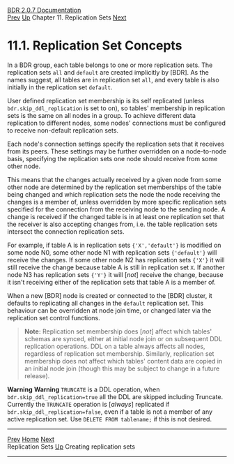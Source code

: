   [BDR 2.0.7 Documentation](README.md)                                                                                                         
  [Prev](replication-sets.md "Replication Sets")   [Up](replication-sets.md)    Chapter 11. Replication Sets    [Next](replication-sets-creation.md "Creating replication sets")  


# 11.1. Replication Set Concepts

In a BDR group, each table belongs to one or more replication sets. The
replication sets `all` and `default` are created
implicitly by [BDR]. As the names suggest, all tables are
in replication set `all`, and every table is also initially in
the replication set `default`.

User defined replication set membership is its self replicated (unless
`bdr.skip_ddl_replication` is set to on), so tables\'
membership in replication sets is the same on all nodes in a group. To
achieve different data replication to different nodes, some nodes\'
connections must be configured to receive non-default replication sets.

Each node\'s connection settings specify the replication sets that it
receives from its peers. These settings may be further overridden on a
node-to-node basis, specifying the replication sets one node should
receive from some other node.

This means that the changes actually received by a given node from some
other node are determined by the replication set memberships of the
table being changed and which replication sets the node the node
receiving the changes is a member of, unless overridden by more specific
replication sets specified for the connection from the receiving node to
the sending node. A change is received if the changed table is in at
least one replication set that the receiver is also accepting changes
from, i.e. the table replication sets intersect the connection
replication sets.

For example, if table A is in replication sets
`{'X','default'}` is modified on some node N0, some other node
N1 with replication sets `{'default'}` will receive the
changes. If some other node N2 has replication sets `{'X'}` it
will still receive the change because table A is still in replication
set `X`. If another node N3 has replication sets
`{'Y'}` it will [*not*] receive the change, because
it isn\'t receiving either of the replication sets that table A is a
member of.

When a new [BDR] node is created or connected to the
[BDR] cluster, it defaults to replicating all changes in
the `default` replication set. This behaviour can be
overridden at node join time, or changed later via the replication set
control functions.

> **Note:** Replication set membership does [*not*] affect
> which tables\' schemas are synced, either at initial node join or on
> subsequent DDL replication operations. DDL on a table always affects
> all nodes, regardless of replication set membership. Similarly,
> replication set membership does not affect which tables\' content data
> are copied in an initial node join (though this may be subject to
> change in a future release).

  **Warning**
  **Warning**
  `TRUNCATE` is a DDL operation, when `bdr.skip_ddl_replication=true` all the DDL
   are skipped including Truncate.
  Currently the `TRUNCATE` operation is [*always*] replicated if `bdr.skip_ddl_replication=false`, even if a table is not a member of any active replication set. Use `DELETE FROM tablename;` if this is not desired.



  ---------------------------------------------- -------------------------------------------- -------------------------------------------------------
  [Prev](replication-sets.md)        [Home](README.md)         [Next](replication-sets-creation.md)  
  Replication Sets                                [Up](replication-sets.md)                                Creating replication sets
  ---------------------------------------------- -------------------------------------------- -------------------------------------------------------

